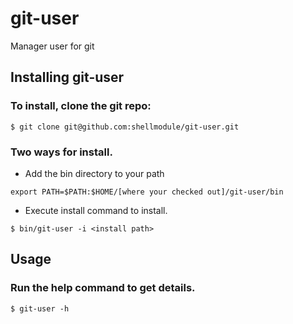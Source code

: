 # git-user
Manager user for git

## Installing git-user

### To install, clone the git repo:

```
$ git clone git@github.com:shellmodule/git-user.git
```

### Two ways for install.

* Add the bin directory to your path

```
export PATH=$PATH:$HOME/[where your checked out]/git-user/bin
```

* Execute install command to install.

```
$ bin/git-user -i <install path>
```

## Usage

### Run the help command to get details.
```
$ git-user -h
```
